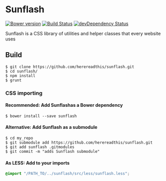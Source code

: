 Sunflash
========

[![Bower version](https://badge.fury.io/bo/sunflash.svg)](http://badge.fury.io/bo/sunflash)
[![Build Status](https://secure.travis-ci.org/herereadthis/sunflash.svg?branch=master)](http://travis-ci.org/herereadthis/sunflash)
[![devDependency Status](https://david-dm.org/herereadthis/sunflash/dev-status.svg)](https://david-dm.org/herereadthis/sunflash#info=devDependencies)

Sunflash is a CSS library of utilities and helper classes that every website uses

## Build

```
$ git clone https://github.com/herereadthis/sunflash.git
$ cd sunflash/
$ npm install
$ grunt
```

### CSS importing

#### Recommended: Add Sunflashas a Bower dependency

```
$ bower install --save sunflash
```

#### Alternative: Add Sunflash as a submodule

```
$ cd my_repo
$ git submodule add https://github.com/herereadthis/sunflash.git
$ git add sunflash .gitmodules
$ git commit -m "adds Sunflash submodule"
```

#### As LESS: Add to your imports

```CSS
@import "/PATH_TO/../sunflash/src/less/sunflash.less";
```
